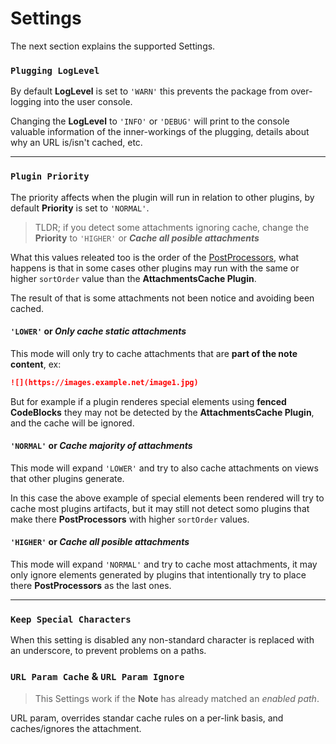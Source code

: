 # Settings

The next section explains the supported Settings.

### `Plugging LogLevel`

By default **LogLevel** is set to `'WARN'` this prevents the package from over-logging into the user console.

Changing the **LogLevel** to `'INFO'` or `'DEBUG'` will print to the console valuable information of the inner-workings of the plugging, details about why an URL is/isn't cached, etc.

---

### `Plugin Priority`

The priority affects when the plugin will run in relation to other plugins, by default **Priority** is set to `'NORMAL'`.

> TLDR; if you detect some attachments ignoring cache, change the **Priority** to `'HIGHER'` or _**Cache all posible attachments**_

What this values releated too is the order of the [PostProcessors](https://docs.obsidian.md/Plugins/Editor/Markdown+post+processing), what happens is that in some cases other plugins may run with the same or higher `sortOrder` value than the **AttachmentsCache Plugin**.

The result of that is some attachments not been notice and avoiding been cached.

#### `'LOWER'` or _**Only cache static attachments**_

This mode will only try to cache attachments that are **part of the note content**, ex:

```md
![](https://images.example.net/image1.jpg)
```

But for example if a plugin renderes special elements using **fenced CodeBlocks** they may not be detected by the **AttachmentsCache Plugin**, and the cache will be ignored.

#### `'NORMAL'` or _**Cache majority of attachments**_

This mode will expand `'LOWER'` and try to also cache attachments on views that other plugins generate.

In this case the above example of special elements been rendered will try to cache most plugins artifacts, but it may still not detect somo plugins that make there **PostProcessors** with higher `sortOrder` values.

#### `'HIGHER'` or _**Cache all posible attachments**_

This mode will expand `'NORMAL'` and try to cache most attachments, it may only ignore elements generated by plugins that intentionally try to place there **PostProcessors** as the last ones.

---

### `Keep Special Characters`

When this setting is disabled any non-standard character is replaced with an underscore, to prevent problems on a paths.

### `URL Param Cache` & `URL Param Ignore`

> This Settings work if the **Note** has already matched an _enabled path_.

URL param, overrides standar cache rules on a per-link basis, and caches/ignores the attachment.
